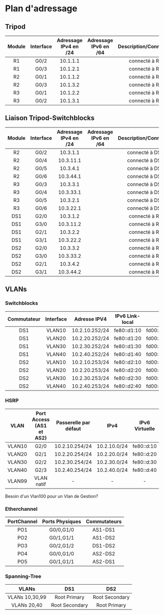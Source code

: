 # Plan d'adressage

## Tripod 
|Module|Interface|Adressage IPv4 en /24|Adressage IPv6 en /64|Description/Connexion|
|:-:|:-:|:-:|:-:|:-:|
|R1|G0/2|10.1.1.1||connecté à R2|
|R1|G0/3|10.1.2.1||connecté à R3|
|R2|G0/1|10.1.1.2||connecté à R1|
|R2|G0/3|10.1.3.2||connecté à R3|
|R3|G0/1|10.1.2.2||connecté à R1|
|R3|G0/2|10.1.3.1||connecté à R2|


## Liaison Tripod-Switchblocks
|Module|Interface|Adressage IPv4 en /24|Adressage IPv6 en /64|Description/Connexion|
|:-:|:-:|:-:|:-:|:-:|
|R2|G0/2|10.3.1.1||connecté à DS1|
|R2|G0/4|10.3.11.1||connecté à DS1|
|R2|G0/5|10.3.4.1||connecté à DS2|
|R2|G0/6|10.3.44.1||connecté à DS2|
|R3|G0/3|10.3.3.1||connecté à DS2|
|R3|G0/4|10.3.33.1||connecté à DS2|
|R3|G0/5|10.3.2.1||connecté à DS1|
|R3|G0/6|10.3.22.1||connecté à DS1|
|DS1|G2/0|10.3.1.2||connecté à R2|
|DS1|G3/0|10.3.11.2||connecté à R2|
|DS1|G2/1|10.3.2.2||connecté à R3|
|DS1|G3/1|10.3.22.2||connecté à R3|
|DS2|G2/0|10.3.3.2||connecté à R3|
|DS2|G3/0|10.3.33.2||connecté à R3|
|DS2|G2/1|10.3.4.2||connecté à R2|
|DS2|G3/1|10.3.44.2||connecté à R2|

## VLANs
### Switchblocks
|Commutateur|Interface|Adresse IPV4|IPv6 Link-local|IPv6 privé|IPv6 public|
|:-:|:-:|:-:|:-:|:-:|:-:|
|DS1|VLAN10|10.2.10.252/24|fe80::d1:10|fd00:470:c814:1010::1|2001:470:c814:1010::1|
|DS1|VLAN20|10.2.20.252/24|fe80::d1:20|fd00:470:c814:1020::1|2001:470:c814:1020::1|
|DS1|VLAN30|10.2.30.252/24|fe80::d1:30|fd00:470:c814:1030::1|2001:470:c814:1030::1|
|DS1|VLAN40|10.2.40.252/24|fe80::d1:40|fd00:470:c814:1040::1|2001:470:c814:1040::1|
|DS2|VLAN10|10.2.10.253/24|fe80::d2:10|fd00:470:c814:1010::2|2001:470:c814:1010::2|
|DS2|VLAN20|10.2.20.253/24|fe80::d2:20|fd00:470:c814:1020::2|2001:470:c814:1020::2|
|DS2|VLAN30|10.2.30.253/24|fe80::d2:30|fd00:470:c814:1030::2|2001:470:c814:1030::2|
|DS2|VLAN40|10.2.40.253/24|fe80::d2:40|fd00:470:c814:1040::2|2001:470:c814:1040::2|

### HSRP
|VLAN|Port Access (AS1 et AS2)|Passerelle par défaut|IPv4|IPv6 Virtuelle|
|:-:|:-:|:-:|:-:|:-:|
|VLAN10|G2/0|10.2.10.254/24|10.2.10.0/24|fe80::d:10|
|VLAN20|G2/1|10.2.20.254/24|10.2.20.0/24|fe80::d:20|
|VLAN30|G2/2|10.2.30.254/24|10.2.30.0/24|fe80::d:30|
|VLAN40|G2/3|10.2.40.254/24|10.2.40.0/24|fe80::d:40|
|VLAN99|VLAN natif|-|-|-|

Besoin d'un Vlan100 pour un Vlan de Gestion?

### Etherchannel
|PortChannel|Ports Physiques|Commutateurs|
|:-:|:-:|:-:|
|PO1|G0/0,G1/0|AS1-DS1|
|PO2|G0/1,G1/1|AS1-DS2|
|PO3|G0/2,G1/2|DS1-DS2|
|PO4|G0/0,G1/0|AS2-DS2|
|PO5|G0/1,G1/1|AS2-DS1|

### Spanning-Tree
|VLANs|DS1|DS2|
|:-:|:-:|:-:|
|VLANs 10,30,99|Root Primary|Root Secondary|
|VLANs 20,40|Root Secondary|Root Primary|

